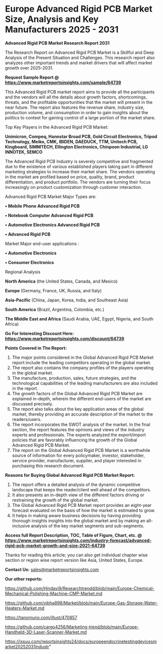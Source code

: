 # Europe Advanced Rigid PCB Market Size, Analysis and Key Manufacturers 2025 - 2031

<strong>Advanced Rigid PCB Market Research Report 2031</strong>

The Research Report on Advanced Rigid PCB Market is a Skillful and Deep Analysis of the Present Situation and Challenges. This research report also analyzes other important trends and market drivers that will affect market growth over 2025-2031.

<strong>Request Sample Report @ <a href=https://www.marketreportsinsights.com/sample/64739>https://www.marketreportsinsights.com/sample/64739</a></strong>

This Advanced Rigid PCB market report aims to provide all the participants and the vendors will all the details about growth factors, shortcomings, threats, and the profitable opportunities that the market will present in the near future. The report also features the revenue share, industry size, production volume, and consumption in order to gain insights about the politics to contest for gaining control of a large portion of the market share.

Top Key Players in the Advanced Rigid PCB Market:

<strong>Unimicron, Compeq, Hannstar Broad PCB, Gold Circuit Electronics, Tripod Technology, Meiko, CMK, IBIDEN, DAEDUCK, TTM, Unitech PCB, Kingboard, SIMMTECH, Ellington Electronics, Chinpoon Industrial, LG INNOTEK, SEMCO</strong>

The Advanced Rigid PCB Industry is severely competitive and fragmented due to the existence of various established players taking part in different marketing strategies to increase their market share. The vendors operating in the market are profiled based on price, quality, brand, product differentiation, and product portfolio. The vendors are turning their focus increasingly on product customization through customer interaction.

Advanced Rigid PCB Market Major Types are:

<strong>• Mobile Phone Advanced Rigid PCB

• Notebook Computer Advanced Rigid PCB

• Automotive Electronics Advanced Rigid PCB

• Advanced Rigid PCB</strong>

Market Major end-user applications :

<strong>• Automotive Electronics

• Consumer Electronics</strong>

Regional Analysis

</u><strong><b>North America</b></strong> (the United States, Canada, and Mexico)

<strong><b>Europe </b></strong>(Germany, France, UK, Russia, and Italy)

<strong><b>Asia-Pacific</b></strong> (China, Japan, Korea, India, and Southeast Asia)

<strong><b>South America</b></strong> (Brazil, Argentina, Colombia, etc.)

<strong><b>The Middle East and Africa</b></strong> (Saudi Arabia, UAE, Egypt, Nigeria, and South Africa)

<strong>Go For Interesting Discount Here: <a href=https://www.marketreportsinsights.com/discount/64739>https://www.marketreportsinsights.com/discount/64739</a></strong>

<strong>Points Covered in The Report:</strong>
<ol>
  <li>The major points considered in the Global Advanced Rigid PCB Market report include the leading competitors operating in the global market.</li>
  <li>The report also contains the company profiles of the players operating in the global market.</li>
  <li>The manufacture, production, sales, future strategies, and the technological capabilities of the leading manufacturers are also included in the report.</li>
  <li>The growth factors of the Global Advanced Rigid PCB Market are explained in-depth, wherein the different end-users of the market are discussed precisely.</li>
  <li>The report also talks about the key application areas of the global market, thereby providing an accurate description of the market to the readers/users.</li>
  <li>The report incorporates the SWOT analysis of the market. In the final section, the report features the opinions and views of the industry experts and professionals. The experts analyzed the export/import policies that are favorably influencing the growth of the Global Advanced Rigid PCB Market.</li>
  <li>The report on the Global Advanced Rigid PCB Market is a worthwhile source of information for every policymaker, investor, stakeholder, service provider, manufacturer, supplier, and player interested in purchasing this research document.</li>
</ol>
<strong>Reasons for Buying Global Advanced Rigid PCB Market Report:</strong>

<ol>
  <li>The report offers a detailed analysis of the dynamic competitive landscape that keeps the reader/client well ahead of the competitors.</li>
  <li>It also presents an in-depth view of the different factors driving or restraining the growth of the global market.</li>
  <li>The Global Advanced Rigid PCB Market report provides an eight-year forecast evaluated on the basis of how the market is estimated to grow.</li>
  <li>It helps in making aware business decisions by having providing thorough insights insights into the global market and by making an all-inclusive analysis of the key market segments and sub-segments.</li>
</ol>
<strong>Access full Report Description, TOC, Table of Figure, Chart, etc. @ <a href=https://www.marketreportsinsights.com/industry-forecast/advanced-rigid-pcb-market-growth-and-size-2021-64739>https://www.marketreportsinsights.com/industry-forecast/advanced-rigid-pcb-market-growth-and-size-2021-64739</a></strong>


Thanks for reading this article; you can also get individual chapter wise section or region wise report version like Asia, United States, Europe.

<strong>Contact Us:</strong>
sales@marketreportsinsights.com

<strong>Our other reports:</strong>

<a href=https://github.com/Hindavi9/Researchtrendd/blob/main/Europe-Chemical-Mechanical-Polishing-Machine-CMP-Market.md>https://github.com/Hindavi9/Researchtrendd/blob/main/Europe-Chemical-Mechanical-Polishing-Machine-CMP-Market.md</a>

<a href=https://github.com/vibha898/Market/blob/main/Europe-Gas-Storage-Water-Heaters-Market.md>https://github.com/vibha898/Market/blob/main/Europe-Gas-Storage-Water-Heaters-Market.md</a>

<a href=https://tanomuno.com/illust/470857>https://tanomuno.com/illust/470857</a>

<a href=https://github.com/cargo4256/Marketing-trend/blob/main/Europe-Handheld-3D-Laser-Scanner-Market.md>https://github.com/cargo4256/Marketing-trend/blob/main/Europe-Handheld-3D-Laser-Scanner-Market.md</a>

<a href=https://issuu.com/reportsinsights24/docs/europeendocrinetestingdevicesmarket20252031industr>https://issuu.com/reportsinsights24/docs/europeendocrinetestingdevicesmarket20252031industr</a>"
